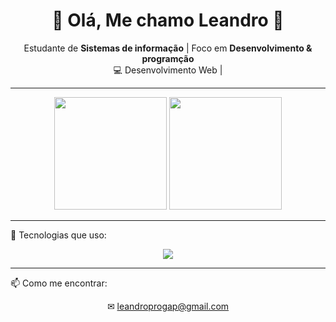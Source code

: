 
<h1 align="center">🦖 Olá, Me chamo Leandro 🦖</h1>

<p align="center">
  Estudante de <b>Sistemas de informação</b> | Foco em <b>Desenvolvimento & programção</b> </b><br/>
  💻 Desenvolvimento Web | 
</p>

---

<div align="center">
  <img src="https://github-readme-stats.vercel.app/api?username=Leandro-NC&show_icons=true&theme=react" height="180em" />
  <img src="https://github-readme-stats.vercel.app/api/top-langs?username=Leandro-NC&layout=compact&langs_count=8&card_width=320&theme=react" height="180em" />
</div>

---

🚀 Tecnologias que uso:
<div align="center">
  <img src="https://skillicons.dev/icons?i=html,css,js,python,java,mysql,git,github" />
</div>

---

📫 Como me encontrar:
<div align="center">
  ✉ <a href="mailto:leandroprogap@gmail.com">leandroprogap@gmail.com</a>
</div>
